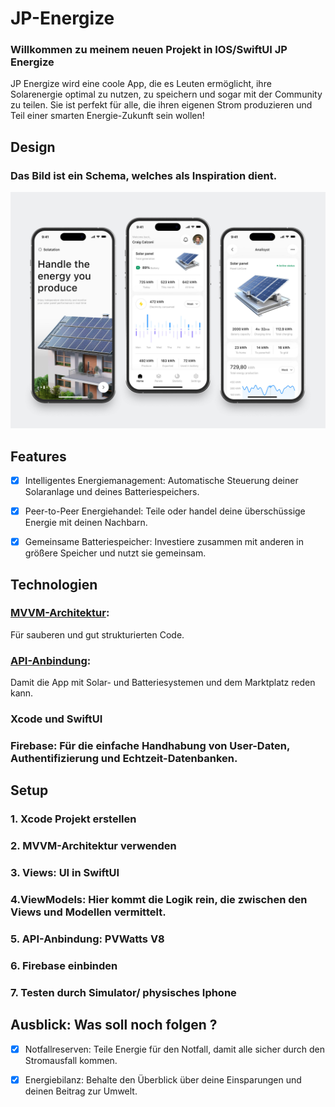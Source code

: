 # JP-Energize

### Willkommen zu meinem neuen Projekt in IOS/SwiftUI JP Energize



JP Energize wird eine coole App, die es Leuten ermöglicht, ihre Solarenergie optimal zu nutzen, zu speichern und sogar mit der Community zu teilen. Sie ist perfekt für alle, die ihren eigenen Strom produzieren und Teil einer smarten Energie-Zukunft sein wollen!


## Design

### Das Bild ist ein Schema, welches als Inspiration dient.

<p>
<img src="./img/screenVorschau.png" width="600">
</p>



## Features


- [x] Intelligentes Energiemanagement: Automatische Steuerung deiner Solaranlage und deines Batteriespeichers.

- [x] Peer-to-Peer Energiehandel: Teile oder handel deine überschüssige Energie mit deinen Nachbarn.

- [x] Gemeinsame Batteriespeicher: Investiere zusammen mit anderen in größere Speicher und nutzt sie gemeinsam.



## Technologien

### [MVVM-Architektur](https://www.avanderlee.com/swiftui/mvvm-architectural-coding-pattern-to-structure-views/):
Für sauberen und gut strukturierten Code.

### [API-Anbindung](https://developer.nrel.gov/docs/solar/pvwatts/v8/#request-url):
Damit die App mit Solar- und Batteriesystemen und dem Marktplatz reden kann.

### Xcode und SwiftUI

### Firebase: Für die einfache Handhabung von User-Daten, Authentifizierung und Echtzeit-Datenbanken.




## Setup


### 1. Xcode Projekt erstellen

### 2. MVVM-Architektur verwenden

### 3. Views: UI in SwiftUI

### 4.ViewModels: Hier kommt die Logik rein, die zwischen den Views und Modellen vermittelt.

### 5. API-Anbindung: PVWatts V8

### 6. Firebase einbinden

### 7. Testen durch Simulator/ physisches Iphone



## Ausblick: Was soll noch folgen ?

- [x] Notfallreserven: Teile Energie für den Notfall, damit alle sicher durch den Stromausfall kommen.

- [x] Energiebilanz: Behalte den Überblick über deine Einsparungen und deinen Beitrag zur Umwelt.





